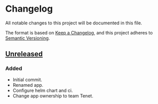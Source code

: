 # Changelog

All notable changes to this project will be documented in this file.

The format is based on [Keep a Changelog](https://keepachangelog.com/en/1.0.0/),
and this project adheres to [Semantic Versioning](https://semver.org/spec/v2.0.0.html).

## [Unreleased]

### Added

- Initial commit.
- Renamed app.
- Configure helm chart and ci.
- Change app ownership to team Tenet.

[Unreleased]: https://github.com/giantswarm/kube-state-metrics/tree/main
